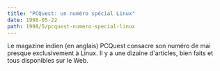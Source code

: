 ```yaml
---
title: "PCQuest: un numéro spécial Linux"
date: 1998-05-22
path: 1998/5/pcquest-numero-special-linux
---
```


<P>
Le magazine indien (en anglais) PCQuest consacre son numéro de mai
presque exclusivement à Linux. Il y a une dizaine d'articles, bien faits et
tous disponibles sur le Web.
</P>


